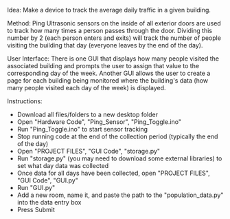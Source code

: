 Idea:
Make a device to track the average daily traffic in a given building.

Method:
Ping Ultrasonic sensors on the inside of all exterior doors are used to track how many times a person passes through the door. Dividing this number by 2 (each person enters and exits) will track the number of people visiting the building that day (everyone leaves by the end of the day). 

User Interface:
There is one GUI that displays how many people visited the associated building and prompts the user to assign that value to the corresponding day of the week. Another GUI allows the user to create a page for each building being monitored where the building's data (how many people visited each day of the week) is displayed.



Instructions:
- Download all files/folders to a new desktop folder
- Open "Hardware Code", "Ping_Sensor", "Ping_Toggle.ino"
- Run "Ping_Toggle.ino" to start sensor tracking
- Stop running code at the end of the collection period (typically the end of the day)
- Open "PROJECT FILES", "GUI Code", "storage.py"
- Run "storage.py" (you may need to download some external libraries) to set what day data was collected
- Once data for all days have been collected, open "PROJECT FILES", "GUI Code", "GUI.py"
- Run "GUI.py"
- Add a new room, name it, and paste the path to the "population_data.py" into the data entry box
- Press Submit

